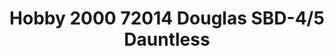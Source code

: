---
title: "Hobby 2000 72014 Douglas SBD-4/5 Dauntless"
price: TBA
desc: ""
img_path: "/assets/img/H2K72014.jpg"
brand: AMMO
available: false
special_offer: false
new: false
soon: false
cat: "Plasticne-Makete"
subcat: "PM-HOBBY-2000"
subsubcat: ""
sifra: "H2K72014"
---